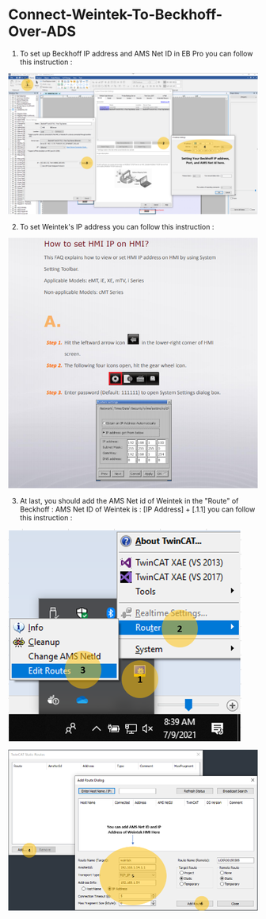 # Connect-Weintek-To-Beckhoff-Over-ADS

1) To set up Beckhoff IP address and AMS Net ID in EB Pro you can follow this instruction :

<img src= /pic/Example1.png></img>

2) To set Weintek's IP address you can follow this instruction :

<img src= /pic/weintek.png></img>

3) At last, you should add the AMS Net id of Weintek in the "Route" of Beckhoff :
	AMS Net ID of Weintek is : [IP Address] + [.1.1]
	you can follow this instruction :

<img src= /pic/Beckhoff1.PNG></img>

<img src= /pic/Beckhoff2.png></img>